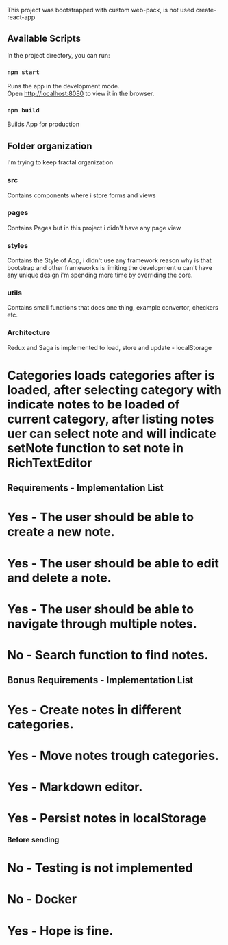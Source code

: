 This project was bootstrapped with custom web-pack, is not used create-react-app

## Available Scripts

In the project directory, you can run:

### `npm start`

Runs the app in the development mode.<br>
Open [http://localhost:8080](http://localhost:8080) to view it in the browser.

### `npm build`

Builds App for production

## Folder organization

I'm trying to keep fractal organization

### src 

Contains components where i store forms and views

### pages 

Contains Pages but in this project i didn't have any page view

### styles 

Contains the Style of App, i didn't use any framework reason why is that bootstrap and other frameworks is limiting the development u can't have any unique design i'm spending more time by overriding the core.

### utils 

Contains small functions that does one thing, example convertor, checkers etc.

### Architecture

Redux and Saga is implemented to load, store and update - localStorage

# Categories loads categories after is loaded, after selecting category with indicate notes to be loaded of current category, after listing notes uer can select note and will indicate setNote function to set note in RichTextEditor

## Requirements - Implementation List

# Yes - The user should be able to create a new note.
# Yes - The user should be able to edit and delete a note.
# Yes - The user should be able to navigate through multiple notes.
# No - Search function to find notes.

## Bonus Requirements - Implementation List

# Yes - Create notes in different categories.
# Yes - Move notes trough categories.
# Yes - Markdown editor.
# Yes - Persist notes in localStorage

### Before sending

# No - Testing is not implemented
# No - Docker
# Yes - Hope is fine.






